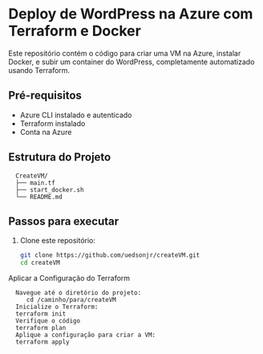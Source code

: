 # Deploy de WordPress na Azure com Terraform e Docker

Este repositório contém o código para criar uma VM na Azure, instalar Docker, e subir um container do WordPress, completamente automatizado usando Terraform.

## Pré-requisitos

- Azure CLI instalado e autenticado
- Terraform instalado
- Conta na Azure

## Estrutura do Projeto
      CreateVM/
      ├── main.tf
      ├── start_docker.sh
      └── README.md

## Passos para executar

1. Clone este repositório:
   ```bash
   git clone https://github.com/uedsonjr/createVM.git
   cd createVM
Aplicar a Configuração do Terraform

      Navegue até o diretório do projeto:
         cd /caminho/para/createVM
      Inicialize o Terraform:
      terraform init
      Verifique o código
      terraform plan
      Aplique a configuração para criar a VM:
      terraform apply
